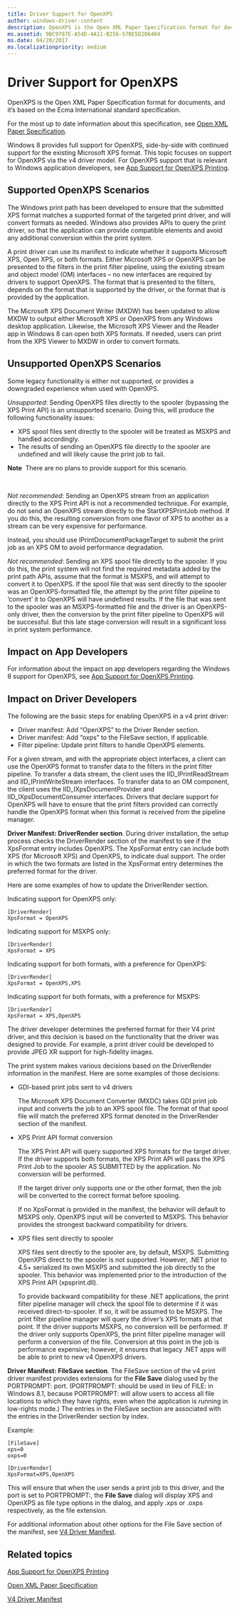 ```yaml
---
title: Driver Support for OpenXPS
author: windows-driver-content
description: OpenXPS is the Open XML Paper Specification format for documents, and it’s based on the Ecma International standard specification.
ms.assetid: 9BC9787E-A54D-4A11-B256-57BE5D206404
ms.date: 04/20/2017
ms.localizationpriority: medium
---
```


# Driver Support for OpenXPS


OpenXPS is the Open XML Paper Specification format for documents, and it’s based on the Ecma International standard specification.

For the most up to date information about this specification, see [Open XML Paper Specification](http://www.ecma-international.org/publications/standards/Ecma-388.htm).

Windows 8 provides full support for OpenXPS, side-by-side with continued support for the existing Microsoft XPS format. This topic focuses on support for OpenXPS via the v4 driver model. For OpenXPS support that is relevant to Windows application developers, see [App Support for OpenXPS Printing](https://msdn.microsoft.com/library/windows/desktop/dn495653.aspx).

## Supported OpenXPS Scenarios


The Windows print path has been developed to ensure that the submitted XPS format matches a supported format of the targeted print driver, and will convert formats as needed. Windows also provides APIs to query the print driver, so that the application can provide compatible elements and avoid any additional conversion within the print system.

A print driver can use its manifest to indicate whether it supports Microsoft XPS, Open XPS, or both formats. Either Microsoft XPS or OpenXPS can be presented to the filters in the print filter pipeline, using the existing stream and object model (OM) interfaces – no new interfaces are required by drivers to support OpenXPS. The format that is presented to the filters, depends on the format that is supported by the driver, or the format that is provided by the application.

The Microsoft XPS Document Writer (MXDW) has been updated to allow MXDW to output either Microsoft XPS or OpenXPS from any Windows desktop application. Likewise, the Microsoft XPS Viewer and the Reader app in Windows 8 can open both XPS formats. If needed, users can print from the XPS Viewer to MXDW in order to convert formats.

## Unsupported OpenXPS Scenarios


Some legacy functionality is either not supported, or provides a downgraded experience when used with OpenXPS.

*Unsupported*: Sending OpenXPS files directly to the spooler (bypassing the XPS Print API) is an unsupported scenario. Doing this, will produce the following functionality issues:

-   XPS spool files sent directly to the spooler will be treated as MSXPS and handled accordingly.
-   The results of sending an OpenXPS file directly to the spooler are undefined and will likely cause the print job to fail.

**Note**  There are no plans to provide support for this scenario.

 

*Not recommended*: Sending an OpenXPS stream from an application directly to the XPS Print API is not a recommended technique. For example, do not send an OpenXPS stream directly to the StartXPSPrintJob method. If you do this, the resulting conversion from one flavor of XPS to another as a stream can be very expensive for performance.

Instead, you should use IPrintDocumentPackageTarget to submit the print job as an XPS OM to avoid performance degradation.

*Not recommended*: Sending an XPS spool file directly to the spooler. If you do this, the print system will not find the required metadata added by the print path APIs, assume that the format is MSXPS, and will attempt to convert it to OpenXPS. If the spool file that was sent directly to the spooler was an OpenXPS-formatted file, the attempt by the print filter pipeline to ‘convert’ it to OpenXPS will have undefined results. If the file that was sent to the spooler was an MSXPS-formatted file and the driver is an OpenXPS-only driver, then the conversion by the print filter pipeline to OpenXPS will be successful. But this late stage conversion will result in a significant loss in print system performance.

## Impact on App Developers


For information about the impact on app developers regarding the Windows 8 support for OpenXPS, see [App Support for OpenXPS Printing](https://msdn.microsoft.com/library/windows/desktop/dn495653.aspx).

## Impact on Driver Developers


The following are the basic steps for enabling OpenXPS in a v4 print driver:

-   Driver manifest: Add “OpenXPS” to the Driver Render section.
-   Driver manifest: Add “oxps” to the FileSave section, if applicable.
-   Filter pipeline: Update print filters to handle OpenXPS elements.

For a given stream, and with the appropriate object interfaces, a client can use the OpenXPS format to transfer data to the filters in the print filter pipeline. To transfer a data stream, the client uses the IID\_IPrintReadStream and IID\_IPrintWriteStream interfaces. To transfer data to an OM component, the client uses the IID\_IXpsDocumentProvider and IID\_IXpsDocumentConsumer interfaces. Drivers that declare support for OpenXPS will have to ensure that the print filters provided can correctly handle the OpenXPS format when this format is received from the pipeline manager.

**Driver Manifest: DriverRender section**. During driver installation, the setup process checks the DriverRender section of the manifest to see if the XpsFormat entry includes OpenXPS. The XpsFormat entry can include both XPS (for Microsoft XPS) and OpenXPS, to indicate dual support. The order in which the two formats are listed in the XpsFormat entry determines the preferred format for the driver.

Here are some examples of how to update the DriverRender section.

Indicating support for OpenXPS only:

```Manifest
[DriverRender]
XpsFormat = OpenXPS
```

Indicating support for MSXPS only:

```Manifest
[DriverRender]
XpsFormat = XPS
```

Indicating support for both formats, with a preference for OpenXPS:

```Manifest
[DriverRender]
XpsFormat = OpenXPS,XPS
```

Indicating support for both formats, with a preference for MSXPS:

```Manifest
[DriverRender]
XpsFormat = XPS,OpenXPS
```

The driver developer determines the preferred format for their V4 print driver, and this decision is based on the functionality that the driver was designed to provide. For example, a print driver could be developed to provide JPEG XR support for high-fidelity images.

The print system makes various decisions based on the DriverRender information in the manifest. Here are some examples of those decisions:

-   GDI-based print jobs sent to v4 drivers

    The Microsoft XPS Document Converter (MXDC) takes GDI print job input and converts the job to an XPS spool file. The format of that spool file will match the preferred XPS format denoted in the DriverRender section of the manifest.

-   XPS Print API format conversion

    The XPS Print API will query supported XPS formats for the target driver. If the driver supports both formats, the XPS Print API will pass the XPS Print Job to the spooler AS SUBMITTED by the application. No conversion will be performed.

    If the target driver only supports one or the other format, then the job will be converted to the correct format before spooling.

    If no XpsFormat is provided in the manifest, the behavior will default to MSXPS only. OpenXPS input will be converted to MSXPS. This behavior provides the strongest backward compatibility for drivers.

-   XPS files sent directly to spooler

    XPS files sent directly to the spooler are, by default, MSXPS. Submitting OpenXPS direct to the spooler is not supported. However, .NET prior to 4.5+ serialized its own MSXPS and submitted the job directly to the spooler. This behavior was implemented prior to the introduction of the XPS Print API (xpsprint.dll).

    To provide backward compatibility for these .NET applications, the print filter pipeline manager will check the spool file to determine if it was received direct-to-spooler. If so, it will be assumed to be MSXPS. The print filter pipeline manager will query the driver’s XPS formats at that point. If the driver supports MSXPS, no conversion will be performed. If the driver only supports OpenXPS, the print filter pipeline manager will perform a conversion of the file. Conversion at this point in the job is performance expensive; however, it ensures that legacy .NET apps will be able to print to new v4 OpenXPS drivers.

**Driver Manifest: FileSave section**. The FileSave section of the v4 print driver manifest provides extensions for the **File Save** dialog used by the PORTPROMPT: port. (PORTPROMPT: should be used in lieu of FILE: in Windows 8.1, because PORTPROMPT: will allow users to access all file locations to which they have rights, even when the application is running in low-rights mode.) The entries in the FileSave section are associated with the entries in the DriverRender section by index.

Example:

```Manifest
[FileSave]
xps=0
oxps=0

[DriverRender]
XpsFormat=XPS,OpenXPS
```

This will ensure that when the user sends a print job to this driver, and the port is set to PORTPROMPT:, the **File Save** dialog will display XPS and OpenXPS as file type options in the dialog, and apply .xps or .oxps respectively, as the file extension.

For additional information about other options for the File Save section of the manifest, see [V4 Driver Manifest](v4-driver-manifest.md).

## Related topics

[App Support for OpenXPS Printing](https://docs.microsoft.com/windows/desktop/printdocs/app-support-for-openxps-printing)  

[Open XML Paper Specification](http://www.ecma-international.org/publications/standards/Ecma-388.htm) 

[V4 Driver Manifest](v4-driver-manifest.md)  
